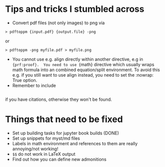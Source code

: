 # Tips and tricks I stumbled across

* Convert pdf files (not only images) to png via
```{code}
> pdftoppm {input.pdf} {output.file} -png
```
or
```{code}
> pdftoppm -png myfile.pdf > myfile.png
```

* You cannot use e.g. align directly within another directive, e.g in ```{prf:proof}. 
  You need to use ```{math} directive which usually wraps math formula into an combined equation/split environment.
  To avoid this e.g. if you still want to use align instead, you need to set the :nowrap: True option.
* Remember to include 
 > ```bibliograpgy
 > ```
 if you have citations, otherwise they won't be found.


# Things that need to be fixed

* Set up building tasks for jupyter book builds (DONE)
* Set up snippets for myst/md files
* Labels in math environment and references to them are really annoying/not working!
* `$$` do not work in LaTeX output 
* Find out how you can define new admonitions